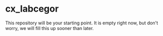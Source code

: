 # cx_labcegor
This repository will be your starting point.
It is empty right now, but don't worry, we will fill this up sooner than later.
